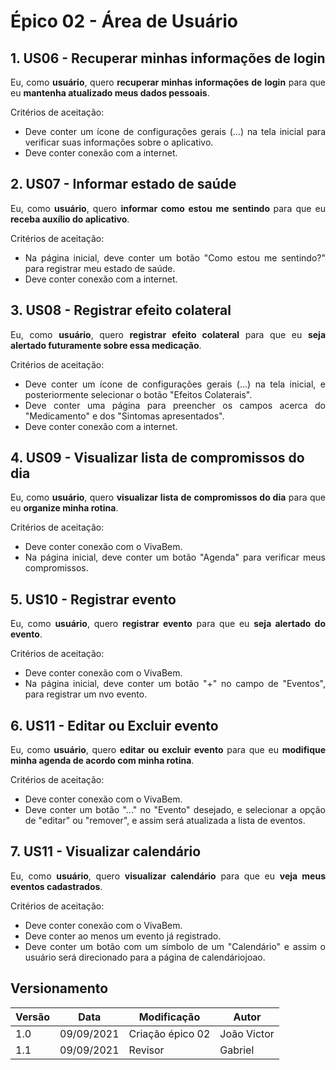 # <a>Épico 02 - Área de Usuário</a>

## 1. US06 - Recuperar minhas informações de login

<div style="text-align: justify">
Eu, como <b>usuário</b>, quero <b>recuperar minhas informações de login</b> para que eu <b>mantenha atualizado meus dados pessoais</b>.
</div>

Critérios de aceitação:

- <div style="text-align: justify">Deve conter um ícone de configurações gerais (...) na tela inicial para verificar suas informações sobre o aplicativo.</div>
- <div style="text-align: justify">Deve conter conexão com a internet.</div>

## 2. US07 - Informar estado de saúde

<div style="text-align: justify">
Eu, como <b>usuário</b>, quero <b>informar como estou me sentindo </b>para que eu <b>receba auxílio do aplicativo</b>.
</div>

Critérios de aceitação:

- <div style="text-align: justify">Na página inicial, deve conter um botão "Como estou me sentindo?" para registrar meu estado de saúde.</div>
- <div style="text-align: justify">Deve conter conexão com a internet.</div>

## 3. US08 - Registrar efeito colateral

<div style="text-align: justify">
Eu, como <b>usuário</b>, quero <b>registrar efeito colateral</b> para que eu <b>seja alertado futuramente sobre essa medicação</b>.
</div>

Critérios de aceitação:

- <div style="text-align: justify">Deve conter um ícone de configurações gerais (...) na tela inicial, e posteriormente selecionar o botão "Efeitos Colaterais".</div>
- <div style="text-align: justify">Deve conter uma página para preencher os campos acerca do "Medicamento" e dos "Sintomas apresentados".</div>
- <div style="text-align: justify">Deve conter conexão com a internet.</div>

## 4. US09 -  Visualizar lista de compromissos do dia

<div style="text-align: justify">
Eu, como <b>usuário</b>, quero <b> visualizar lista de compromissos do dia</b> para que eu <b>organize minha rotina</b>.
</div>

Critérios de aceitação:

- <div style="text-align: justify">Deve conter conexão com o VivaBem.</div>
- <div style="text-align: justify">Na página inicial, deve conter um botão "Agenda" para verificar meus compromissos.</div>

## 5. US10 -  Registrar evento

<div style="text-align: justify">
Eu, como <b>usuário</b>, quero <b> registrar evento</b> para que eu <b>seja alertado do evento</b>.
</div>

Critérios de aceitação:

- <div style="text-align: justify">Deve conter conexão com o VivaBem.</div>
- <div style="text-align: justify">Na página inicial, deve conter um botão "+" no campo de "Eventos", para registrar um nvo evento.</div>

## 6. US11 -  Editar ou Excluir evento

<div style="text-align: justify">
Eu, como <b>usuário</b>, quero <b> editar ou excluir evento</b> para que eu <b>modifique minha agenda de acordo com minha rotina</b>.
</div>

Critérios de aceitação:

- <div style="text-align: justify">Deve conter conexão com o VivaBem.</div>
- <div style="text-align: justify">Deve conter um botão "..." no "Evento" desejado, e selecionar a opção de "editar" ou "remover", e assim será atualizada a lista de eventos.</div>

## 7. US11 -  Visualizar calendário

<div style="text-align: justify">
Eu, como <b>usuário</b>, quero <b> visualizar calendário</b> para que eu <b>veja meus eventos cadastrados</b>.
</div>

Critérios de aceitação:

- <div style="text-align: justify">Deve conter conexão com o VivaBem.</div>
- <div style="text-align: justify">Deve conter ao menos um evento já registrado.</div>
- <div style="text-align: justify">Deve conter um botão com um símbolo de um "Calendário" e assim o usuário será direcionado para a página de calendáriojoao.</div>

## <a>Versionamento</a>
| Versão | Data | Modificação | Autor |
|--|--|--|--|
| 1.0 | 09/09/2021 | Criação épico 02 | João Victor |
| 1.1 | 09/09/2021 | Revisor | Gabriel |